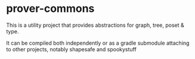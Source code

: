 # prover-commons

This is a utility project that provides abstractions for graph, tree, poset & type.

It can be compiled both independently or as a gradle submodule attaching to other projects, notably shapesafe and spookystuff
